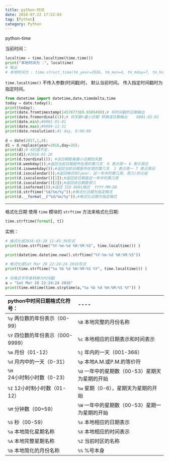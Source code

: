 ```yaml
---
title: python-时间
date: 2018-07-22 17:52:03
tag: [Python]
category: Python
---
```

python-time
<!-- more -->
当前时间：
```python
localtime = time.localtime(time.time())
print("本地时间为 :", localtime)
# 输出
# 本地时间为 : time.struct_time(tm_year=2016, tm_mon=4, tm_mday=7, tm_hour=10, tm_min=3, tm_sec=27, tm_wday=3, tm_yday=98, tm_isdst=0)
```
`time.localtime()` 不传入参数(时间戳)时， 默认当前时间。 传入指定时间戳时为指定时间。
```python
from datetime import datetime,date,timedelta,time
today = date.today();
print(today);
print(date.fromtimestamp(1457877369.650549));# 将时间戳的日期输出	
print(date.fromordinal(1));# 将天数+最小日期 转换成日期输出    0001-01-01
print(date.min);#0001-01-01
print(date.max);#9999-12-31
print(date.resolution);#1 day, 0:00:00
 
d = date(2017,1,4);
d1 = d.replace(year=2016,day=26);
print(d);# d的值不变，
print(d1);#2016-01-26
print(d.toordinal()); #该日期距离最小日期的天数  
print(d.weekday());#返回当前日期是所在周的第几天  0 表示周一 6 表示周日
print(d.isoweekday());#返回当前日期是所在周的第几天  1 表示周一 7 表示周日
print(d.isocalendar());#返回格式如(year，这一年中的第几周，周几)的元组  
print(d.isocalendar()[1]);#返回该日期是这一年中的第几周
print(d.isocalendar()[2]);#返回该日期是周几
print(d.isoformat());#返回 ISO 8601格式  YYYY-MM-DD
print(d.strftime("%d/%m/%y"));#格式化日期为指定格式
print(d.__format__("%d/%m/%y"));#格式化日期为指定格式

```
--------------------------------
格式化日期
使用 `time` 模块的 `strftime` 方法来格式化日期:

```python
time.strftime(format[, t])
```
实例：
```python
# 格式化成2016-03-20 11:45:39形式
print(time.strftime("%Y-%m-%d %H:%M:%S", time.localtime()) )

print(datetime.datetime.now().strftime("%Y-%m-%d %H:%M:%S"))
 
# 格式化成Sat Mar 28 22:24:24 2016形式
print(time.strftime("%a %b %d %H:%M:%S %Y", time.localtime()) )
  
# 将格式字符串转换为时间戳
a = "Sat Mar 28 22:24:24 2016"
print(time.mktime(time.strptime(a,"%a %b %d %H:%M:%S %Y")) )
```

python中时间日期格式化符号：|----
:----|:----
`%y` 两位数的年份表示（00-99） | `%B` 本地完整的月份名称 
`%Y` 四位数的年份表示（000-9999） | `%c` 本地相应的日期表示和时间表示 
`%m` 月份（01-12） | `%j` 年内的一天（001-366） 
`%d` 月内中的一天（0-31） | `%p` 本地A.M.或P.M.的等价符
`%H` 24小时制小时数（0-23） | `%U` 一年中的星期数（00-53）星期天为星期的开始
`%I` 12小时制小时数（01-12） | `%w` 星期（0-6），星期天为星期的开始
`%M` 分钟数（00=59） | `%W` 一年中的星期数（00-53）星期一为星期的开始
`%S` 秒（00-59） | `%x` 本地相应的日期表示
`%a` 本地简化星期名称 | `%X` 本地相应的时间表示
`%A` 本地完整星期名称 | `%Z` 当前时区的名称
`%b` 本地简化的月份名称 | `%%` %号本身




 
 
 
 
 
 
 
 